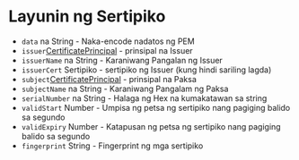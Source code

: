 # Layunin ng Sertipiko

* `data` na String - Naka-encode nadatos ng PEM
* `issuer`[CertificatePrincipal](certificate-principal.md) - prinsipal na Issuer
* `issuerName` na String - Karaniwang Pangalan ng Issuer
* `issuerCert` Sertipiko - sertipiko ng Issuer (kung hindi sariling lagda)
* `subject`[CertificatePrincipal](certificate-principal.md) - prinsipal na Paksa
* `subjectName` na String - Karaniwang Pangalam ng Paksa
* `serialNumber` na String - Halaga ng Hex na kumakatawan sa string
* `validStart` Number - Umpisa ng petsa ng sertipiko nang pagiging balido sa segundo
* `validExpiry` Number - Katapusan ng petsa ng sertipiko nang pagiging balido sa segundo
* `fingerprint` String - Fingerprint ng mga sertipiko